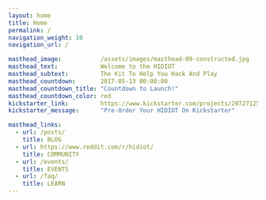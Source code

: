 ```yaml
---
layout: home
title: Home
permalink: /
navigation_weight: 10
navigation_url: /

masthead_image:           /assets/images/masthead-09-constructed.jpg
masthead_text:            Welcome to the HIDIOT
masthead_subtext:         The Kit To Help You Hack And Play
masthead_countdown:       2017-05-13 00:00:00
masthead_countdown_title: "Countdown to Launch!"
masthead_countdown_color: red
kickstarter_link:         https://www.kickstarter.com/projects/2072712581/the-hidiot-card-sized-electronics-learning-for-eve
kickstarter_message:      "Pre-Order Your HIDIOT On Kickstarter"

masthead_links:    
  - url: /posts/
    title: BLOG   
  - url: https://www.reddit.com/r/hidiot/
    title: COMMUNITY  
  - url: /events/
    title: EVENTS  
  - url: /faq/
    title: LEARN
---
```

